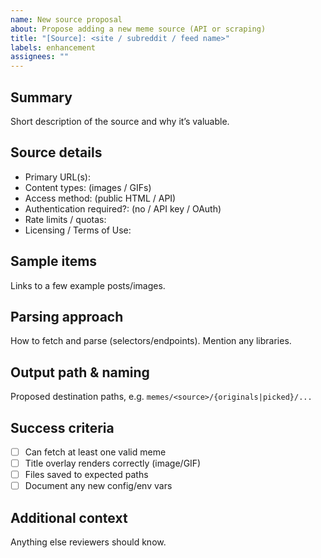 ```yaml
---
name: New source proposal
about: Propose adding a new meme source (API or scraping)
title: "[Source]: <site / subreddit / feed name>"
labels: enhancement
assignees: ""
---
```


## Summary
Short description of the source and why it’s valuable.

## Source details
- Primary URL(s):
- Content types: (images / GIFs)
- Access method: (public HTML / API)
- Authentication required?: (no / API key / OAuth)
- Rate limits / quotas:
- Licensing / Terms of Use:

## Sample items
Links to a few example posts/images.

## Parsing approach
How to fetch and parse (selectors/endpoints). Mention any libraries.

## Output path & naming
Proposed destination paths, e.g. `memes/<source>/{originals|picked}/...`

## Success criteria
- [ ] Can fetch at least one valid meme
- [ ] Title overlay renders correctly (image/GIF)
- [ ] Files saved to expected paths
- [ ] Document any new config/env vars

## Additional context
Anything else reviewers should know.